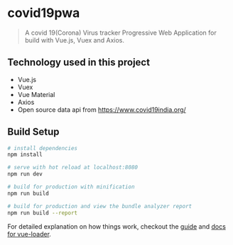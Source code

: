 # covid19pwa

> A covid 19(Corona) Virus tracker Progressive Web Application for build with Vue.js, Vuex and Axios.


## Technology used in this project


  * Vue.js
  * Vuex
  * Vue Material
  * Axios
  * Open source data api from https://www.covid19india.org/


## Build Setup

``` bash
# install dependencies
npm install

# serve with hot reload at localhost:8080
npm run dev

# build for production with minification
npm run build

# build for production and view the bundle analyzer report
npm run build --report
```

For detailed explanation on how things work, checkout the [guide](http://vuejs-templates.github.io/webpack/) and [docs for vue-loader](http://vuejs.github.io/vue-loader).

